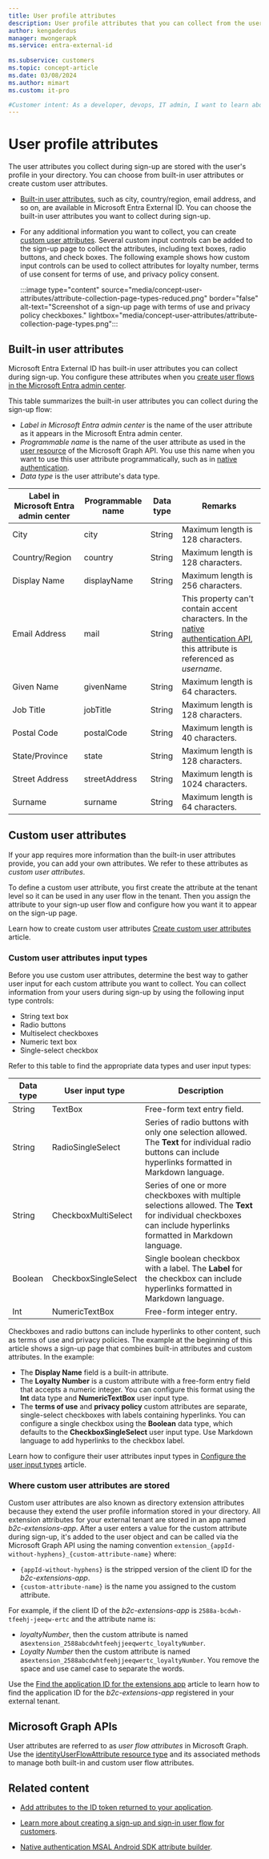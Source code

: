```yaml
---
title: User profile attributes
description: User profile attributes that you can collect from the user during sign-up, and how to extend user profile attributes by using custom user attributes. 
author: kengaderdus
manager: mwongerapk
ms.service: entra-external-id
 
ms.subservice: customers
ms.topic: concept-article
ms.date: 03/08/2024
ms.author: mimart
ms.custom: it-pro

#Customer intent: As a developer, devops, IT admin, I want to learn about the built-in user profile attributes that I can collect from the user during sign-up, and how Microsoft Entra External ID extends user profile attributes by using custom user attributes. 
---
```


# User profile attributes

The user attributes you collect during sign-up are stored with the user's profile in your directory. You can choose from built-in user attributes or create custom user attributes.

- [Built-in user attributes](#built-in-user-attributes), such as city, country/region, email address, and so on, are available in Microsoft Entra External ID. You can choose the built-in user attributes you want to collect during sign-up.
- For any additional information you want to collect, you can create [custom user attributes](#custom-user-attributes). Several custom input controls can be added to the sign-up page to collect the attributes, including text boxes, radio buttons, and check boxes. The following example shows how custom input controls can be used to collect attributes for loyalty number, terms of use consent for terms of use, and privacy policy consent.
   
   :::image type="content" source="media/concept-user-attributes/attribute-collection-page-types-reduced.png" border="false" alt-text="Screenshot of a sign-up page with terms of use and privacy policy checkboxes." lightbox="media/concept-user-attributes/attribute-collection-page-types.png":::

## Built-in user attributes

Microsoft Entra External ID has built-in user attributes you can collect during sign-up. You configure these attributes when you [create user flows in the Microsoft Entra admin center](how-to-user-flow-sign-up-sign-in-customers.md).

This table summarizes the built-in user attributes you can collect during the sign-up flow:
 
<!---kengaderdus added this section to be used by devs who reference user profile attributes programmatically such those who use native authentication API-->

- *Label in Microsoft Entra admin center* is the name of the user attribute as it appears in the Microsoft Entra admin center. 
- *Programmable name* is the name of the user attribute as used in the [user resource](/graph/api/resources/user/#properties) of the Microsoft Graph API. You use this name when you want to use this user attribute programmatically, such as in [native authentication](../../identity-platform/reference-native-authentication-overview.md?bc=/entra/external-id/customers/breadcrumb/toc.json&toc=/entra/external-id/customers/toc.json).
- *Data type* is the user attribute's data type.

|  Label in Microsoft Entra admin center| Programmable name |     Data type   |  Remarks    |
|-----------------------|-------------------------|------------------------|------------------------|
|City|city|String|Maximum length is 128 characters.|
|Country/Region|country|String|Maximum length is 128 characters.|
|Display Name|displayName|String|Maximum length is 256 characters.|
|Email Address| mail| String | This property can't contain accent characters. In the [native authentication API](../../identity-platform/reference-native-authentication-overview.md?bc=/entra/external-id/customers/breadcrumb/toc.json&toc=/entra/external-id/customers/toc.json), this attribute is referenced as *username*.|
|Given Name|givenName|String|Maximum length is 64 characters.|
|Job Title|jobTitle|String|Maximum length is 128 characters.|
|Postal Code|postalCode	|String|Maximum length is 40 characters.|
|State/Province|state|String|Maximum length is 128 characters.|
|Street Address|streetAddress|String|Maximum length is 1024 characters.|
|Surname|surname|String|Maximum length is 64 characters.|

## Custom user attributes

If your app requires more information than the built-in user attributes provide, you can add your own attributes. We refer to these attributes as *custom user attributes*.

To define a custom user attribute, you first create the attribute at the tenant level so it can be used in any user flow in the tenant. Then you assign the attribute to your sign-up user flow and configure how you want it to appear on the sign-up page.

Learn how to create custom user attributes [Create custom user attributes](how-to-define-custom-attributes.md#create-custom-user-attributes) article.

### Custom user attributes input types

Before you use custom user attributes, determine the best way to gather user input for each custom attribute you want to collect. You can collect information from your users during sign-up by using the following input type controls:

  - String text box
  - Radio buttons
  - Multiselect checkboxes
  - Numeric text box
  - Single-select checkbox
  
Refer to this table to find the appropriate data types and user input types:

|Data type  |User input type     |Description  |
|-----------|--------------------|-------------|
|String     |TextBox             |Free-form text entry field.         |
|String     |RadioSingleSelect   |Series of radio buttons with only one selection allowed. The **Text** for individual radio buttons can include hyperlinks formatted in Markdown language.          |
|String     |CheckboxMultiSelect |Series of one or more checkboxes with multiple selections allowed. The **Text** for individual checkboxes can include hyperlinks formatted in Markdown language.        |
|Boolean    |CheckboxSingleSelect|Single boolean checkbox with a label. The **Label** for the checkbox can include hyperlinks formatted in Markdown language.      |
|Int        |NumericTextBox      |Free-form integer entry.         |

Checkboxes and radio buttons can include hyperlinks to other content, such as terms of use and privacy policies. The example at the beginning of this article shows a sign-up page that combines built-in attributes and custom attributes. In the example:

- The **Display Name** field is a built-in attribute.
- The **Loyalty Number** is a custom attribute with a free-form entry field that accepts a numeric integer. You can configure this format using the **Int** data type and **NumericTextBox** user input type.
- The **terms of use** and **privacy policy** custom attributes are separate, single-select checkboxes with labels containing hyperlinks. You can configure a single checkbox using the **Boolean** data type, which defaults to the **CheckboxSingleSelect** user input type. Use Markdown language to add hyperlinks to the checkbox label.

Learn how to configure their user attributes input types in [Configure the user input types](how-to-define-custom-attributes.md#configure-the-user-input-types-and-page-layout) article.

### Where custom user attributes are stored

Custom user attributes are also known as directory extension attributes because they extend the user profile information stored in your directory. All extension attributes for your external tenant are stored in an app named *b2c-extensions-app*. After a user enters a value for the custom attribute during sign-up, it's added to the user object and can be called via the Microsoft Graph API using the naming convention `extension_{appId-without-hyphens}_{custom-attribute-name}` where:

 - `{appId-without-hyphens}` is the stripped version of the client ID for the *b2c-extensions-app*. 
 - `{custom-attribute-name}` is the name you assigned to the custom attribute.

For example, if the client ID of the *b2c-extensions-app* is `2588a-bcdwh-tfeehj-jeeqw-ertc` and the attribute name is:
- *loyaltyNumber*, then the custom attribute is named as`extension_2588abcdwhtfeehjjeeqwertc_loyaltyNumber`.
- *Loyalty Number* then the custom attribute is named as`extension_2588abcdwhtfeehjjeeqwertc_loyaltyNumber`. You remove the space and use camel case to separate the words.

Use the [Find the application ID for the extensions app](how-to-define-custom-attributes.md) article to learn how to find the application ID for the *b2c-extensions-app* registered in your external tenant.

## Microsoft Graph APIs

User attributes are referred to as *user flow attributes* in Microsoft Graph. Use the [identityUserFlowAttribute resource type](/graph/api/resources/identityuserflowattribute) and its associated methods to manage both built-in and custom user flow attributes.

## Related content

- [Add attributes to the ID token returned to your application](how-to-add-attributes-to-token.md).

- [Learn more about creating a sign-up and sign-in user flow for customers](how-to-user-flow-sign-up-sign-in-customers.md).

- [Native authentication MSAL Android SDK attribute builder](concept-native-authentication-user-attribute-builder.md).